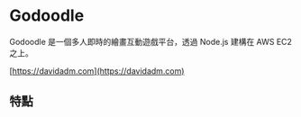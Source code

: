 # Godoodle
Godoodle 是一個多人即時的繪畫互動遊戲平台，透過 Node.js 建構在 AWS EC2 之上。

[https://davidadm.com](https://davidadm.com)

## 特點
